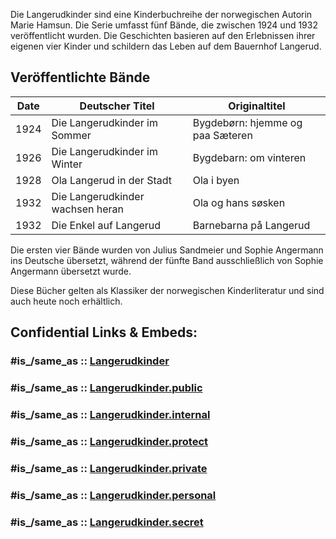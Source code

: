 

Die Langerudkinder sind eine Kinderbuchreihe der norwegischen Autorin Marie Hamsun. 
Die Serie umfasst fünf Bände, die zwischen 1924 und 1932 veröffentlicht wurden. 
Die Geschichten basieren auf den Erlebnissen ihrer eigenen vier Kinder 
und schildern das Leben auf dem Bauernhof Langerud. 

## Veröffentlichte Bände

| Date | Deutscher Titel                  | Originaltitel                    |
| ---- | -------------------------------- | -------------------------------- |
| 1924 | Die Langerudkinder im Sommer     | Bygdebørn: hjemme og paa Sæteren |
| 1926 | Die Langerudkinder im Winter     | Bygdebarn: om vinteren           |
| 1928 | Ola Langerud in der Stadt        | Ola i byen                       |
| 1932 | Die Langerudkinder wachsen heran | Ola og hans søsken               |
| 1932 | Die Enkel auf Langerud           | Barnebarna på Langerud           |

Die ersten vier Bände wurden von Julius Sandmeier und Sophie Angermann ins Deutsche übersetzt, 
während der fünfte Band ausschließlich von Sophie Angermann übersetzt wurde. 

Diese Bücher gelten als Klassiker der norwegischen Kinderliteratur und sind auch heute noch erhältlich. 


## Confidential Links & Embeds: 

### #is_/same_as :: [Langerudkinder](Langerudkinder.md) 

### #is_/same_as :: [Langerudkinder.public](/_public/Society/Communication/Media/Book/Author/Hamsun,Marie/Langerudkinder.public.md) 

### #is_/same_as :: [Langerudkinder.internal](/_internal/Society/Communication/Media/Book/Author/Hamsun,Marie/Langerudkinder.internal.md) 

### #is_/same_as :: [Langerudkinder.protect](/_protect/Society/Communication/Media/Book/Author/Hamsun,Marie/Langerudkinder.protect.md) 

### #is_/same_as :: [Langerudkinder.private](/_private/Society/Communication/Media/Book/Author/Hamsun,Marie/Langerudkinder.private.md) 

### #is_/same_as :: [Langerudkinder.personal](/_personal/Society/Communication/Media/Book/Author/Hamsun,Marie/Langerudkinder.personal.md) 

### #is_/same_as :: [Langerudkinder.secret](/_secret/Society/Communication/Media/Book/Author/Hamsun,Marie/Langerudkinder.secret.md)


